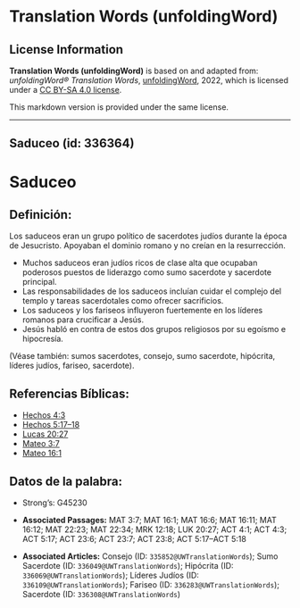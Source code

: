 # Translation Words (unfoldingWord)

## License Information

**Translation Words (unfoldingWord)** is based on and adapted from: _unfoldingWord® Translation Words_, [unfoldingWord](https://unfoldingword.org/utw), 2022, which is licensed under a [CC BY-SA 4.0 license](https://creativecommons.org/licenses/by-sa/4.0/legalcode.en).

This markdown version is provided under the same license.



--------------------------------

## Saduceo (id: 336364)

Saduceo
=======

Definición:
-----------

Los saduceos eran un grupo político de sacerdotes judíos durante la época de Jesucristo. Apoyaban el dominio romano y no creían en la resurrección.

* Muchos saduceos eran judíos ricos de clase alta que ocupaban poderosos puestos de liderazgo como sumo sacerdote y sacerdote principal.
* Las responsabilidades de los saduceos incluían cuidar el complejo del templo y tareas sacerdotales como ofrecer sacrificios.
* Los saduceos y los fariseos influyeron fuertemente en los líderes romanos para crucificar a Jesús.
* Jesús habló en contra de estos dos grupos religiosos por su egoísmo e hipocresía.

(Véase también: sumos sacerdotes, consejo, sumo sacerdote, hipócrita, líderes judíos, fariseo, sacerdote).

Referencias Bíblicas:
---------------------

* [Hechos 4:3](https://ref.ly/Acts4:3)
* [Hechos 5:17–18](https://ref.ly/Acts5:17-Acts5:18)
* [Lucas 20:27](https://ref.ly/Luke20:27)
* [Mateo 3:7](https://ref.ly/Matt3:7)
* [Mateo 16:1](https://ref.ly/Matt16:1)

Datos de la palabra:
--------------------

* Strong’s: G45230

* **Associated Passages:** MAT 3:7; MAT 16:1; MAT 16:6; MAT 16:11; MAT 16:12; MAT 22:23; MAT 22:34; MRK 12:18; LUK 20:27; ACT 4:1; ACT 4:3; ACT 5:17; ACT 23:6; ACT 23:7; ACT 23:8; ACT 5:17–ACT 5:18
* **Associated Articles:** Consejo (ID: `335852@UWTranslationWords`); Sumo Sacerdote (ID: `336049@UWTranslationWords`); Hipócrita (ID: `336069@UWTranslationWords`); Líderes Judíos (ID: `336109@UWTranslationWords`); Fariseo (ID: `336283@UWTranslationWords`); Sacerdote (ID: `336308@UWTranslationWords`)

